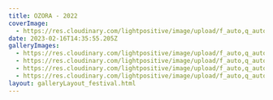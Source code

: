 ```yaml
---
title: OZORA - 2022
coverImage:
  - https://res.cloudinary.com/lightpositive/image/upload/f_auto,q_auto/v1676558197/uploads/OZORA%20-%202022/295846592_5774122195955907_7001841147404677425_n.jpg
date: 2023-02-16T14:35:55.205Z
galleryImages:
  - https://res.cloudinary.com/lightpositive/image/upload/f_auto,q_auto/v1676558196/uploads/OZORA%20-%202022/296908250_5774118109289649_8977614013106346958_n.jpg
  - https://res.cloudinary.com/lightpositive/image/upload/f_auto,q_auto/v1676558197/uploads/OZORA%20-%202022/295846592_5774122195955907_7001841147404677425_n.jpg
  - https://res.cloudinary.com/lightpositive/image/upload/f_auto,q_auto/v1676558196/uploads/OZORA%20-%202022/augusztus.jpg
  - https://res.cloudinary.com/lightpositive/image/upload/f_auto,q_auto/v1676558196/uploads/OZORA%20-%202022/310690868_669879304708441_926089895126068320_n.jpg
layout: galleryLayout_festival.html
---
```

